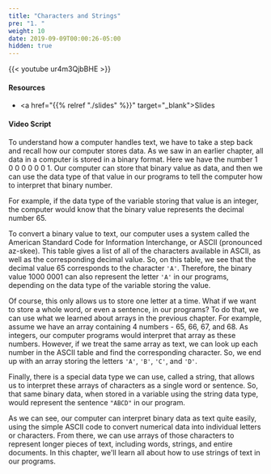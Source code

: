 ```yaml
---
title: "Characters and Strings"
pre: "1. "
weight: 10
date: 2019-09-09T00:00:26-05:00
hidden: true
---
```


{{< youtube ur4m3QjbBHE >}}

#### Resources

* <a href="{{% relref "./slides" %}}" target="_blank">Slides</a>

#### Video Script

To understand how a computer handles text, we have to take a step back and recall how our computer stores data. As we saw in an earlier chapter, all data in a computer is stored in a binary format. Here we have the number 1 0 0 0   0 0 0 1. Our computer can store that binary value as data, and then we can use the data type of that value in our programs to tell the computer how to interpret that binary number.

For example, if the data type of the variable storing that value is an integer, the computer would know that the binary value represents the decimal number 65.

To convert a binary value to text, our computer uses a system called the American Standard Code for Information Interchange, or ASCII (pronounced az-skee). This table gives a list of all of the characters available in ASCII, as well as the corresponding decimal value. So, on this table, we see that the decimal value 65 corresponds to the character `'A'`. Therefore, the binary value 1000 0001 can also represent the letter `'A'` in our programs, depending on the data type of the variable storing the value.

Of course, this only allows us to store one letter at a time. What if we want to store a whole word, or even a sentence, in our programs? To do that, we can use what we learned about arrays in the previous chapter. For example, assume we have an array containing 4 numbers - 65, 66, 67, and 68. As integers, our computer programs would interpret that array as these numbers. However, if we treat the same array as text, we can look up each number in the ASCII table and find the corresponding character. So, we end up with an array storing the letters `'A'`, `'B'`, `'C'`, and `'D'`.

Finally, there is a special data type we can use, called a string, that allows us to interpret these arrays of characters as a single word or sentence. So, that same binary data, when stored in a variable using the string data type, would represent the sentence `"ABCD"` in our program.

As we can see, our computer can interpret binary data as text quite easily, using the simple ASCII code to convert numerical data into individual letters or characters. From there, we can use arrays of those characters to represent longer pieces of text, including words, strings, and entire documents. In this chapter, we'll learn all about how to use strings of text in our programs.
